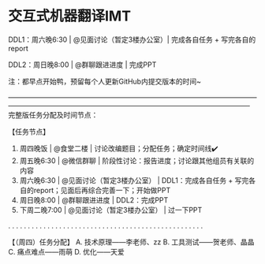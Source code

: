 # 交互式机器翻译IMT

DDL1：周六晚6:30 | @见面讨论（暂定3楼办公室）| 完成各自任务 + 写完各自的report

DDL2：周日晚8:00 | @群聊跟进进度 | 完成PPT

注：都早点开始鸭，预留每个人更新GitHub内提交版本的时间~


———————————————————————————————————————————————————————————————————————
完整版任务分配及时间节点：

【任务节点】
1. 周四晚饭 | @食堂二楼 | 讨论改编题目；分配任务；确定时间线✔️
2. 周五晚6:30 | @微信群聊 | 阶段性讨论：报告进度；讨论跟其他组员有关联的内容
3. 周六晚6:30 | @见面讨论（暂定3楼办公室） | DDL1：完成各自任务 + 写完各自的report；见面后再综合完善一下；开始做PPT
4. 周日晚8:00 | @群聊跟进进度 | DDL2：完成PPT
5. 下周二晚7:00 | @见面讨论（暂定3楼办公室） | 过一下PPT

. . . . . . . . . . . . . . . . . . . . . . . . . . . . . . . . . . . . . . . . . . . . . . . . . . 

【（周四）任务分配】
 A. 技术原理——李老师、zz 
 B. 工具测试——贺老师、晶晶
 C. 痛点难点——雨萌
 D. 优化——天爱 


